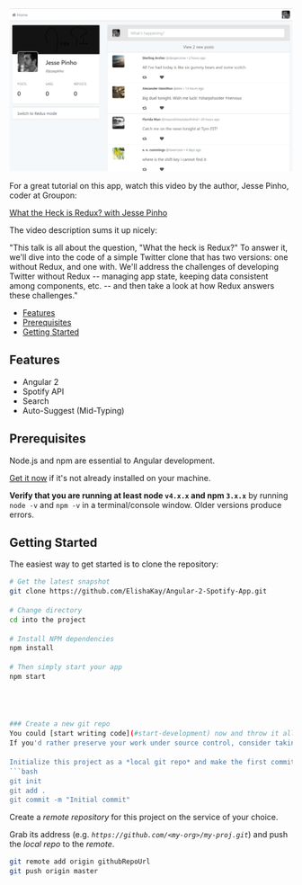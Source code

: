 <img src="reduxtwitter.PNG">

For a great tutorial on this app, watch this video by the author, Jesse Pinho, coder at Groupon:

<a href= "https://www.youtube.com/watch?v=Q9iSjFbPjPo">What the Heck is Redux? with Jesse Pinho</a>

The video description sums it up nicely:

"This talk is all about the question, "What the heck is Redux?" To answer it, we'll dive into the code of a simple Twitter clone that has two versions: one without Redux, and one with. We'll address the challenges of developing Twitter without Redux -- managing app state, keeping data consistent among components, etc. -- and then take a look at how Redux answers these challenges."


- [Features](#features)
- [Prerequisites](#prerequisites)
- [Getting Started](#getting-started)


Features
--------

- Angular 2
- Spotify API
- Search
- Auto-Suggest (Mid-Typing)


Prerequisites
--------

Node.js and npm are essential to Angular development. 
    
<a href="https://docs.npmjs.com/getting-started/installing-node" target="_blank" title="Installing Node.js and updating npm">
Get it now</a> if it's not already installed on your machine.
 
**Verify that you are running at least node `v4.x.x` and npm `3.x.x`**
by running `node -v` and `npm -v` in a terminal/console window.
Older versions produce errors.



Getting Started
---------------

The easiest way to get started is to clone the repository:

```bash
# Get the latest snapshot
git clone https://github.com/ElishaKay/Angular-2-Spotify-App.git

# Change directory
cd into the project

# Install NPM dependencies
npm install

# Then simply start your app
npm start




### Create a new git repo
You could [start writing code](#start-development) now and throw it all away when you're done.
If you'd rather preserve your work under source control, consider taking the following steps.

Initialize this project as a *local git repo* and make the first commit:
```bash
git init
git add .
git commit -m "Initial commit"
```

Create a *remote repository* for this project on the service of your choice.

Grab its address (e.g. *`https://github.com/<my-org>/my-proj.git`*) and push the *local repo* to the *remote*.
```bash
git remote add origin githubRepoUrl
git push origin master
